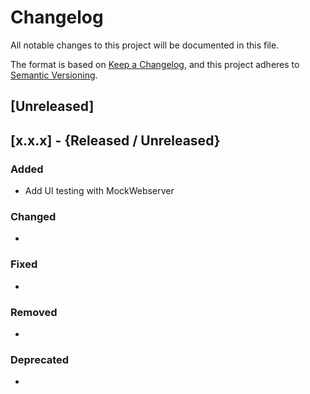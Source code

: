 # Changelog
All notable changes to this project will be documented in this file.

The format is based on [Keep a Changelog](https://keepachangelog.com/en/1.0.0/),
and this project adheres to [Semantic Versioning](https://semver.org/spec/v2.0.0.html).

## [Unreleased]
## [x.x.x] - {Released / Unreleased}
### Added
- Add UI testing with MockWebserver
### Changed
-
### Fixed
-
### Removed
-
### Deprecated
-

